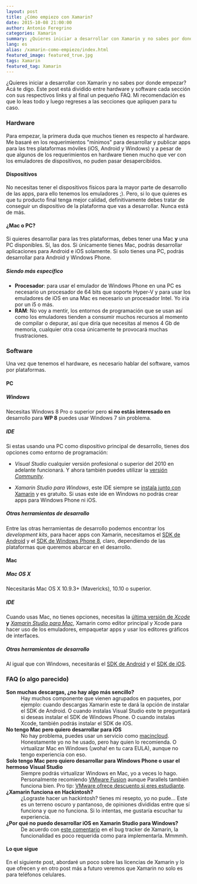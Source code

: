 ```yaml
---
layout: post
title: ¿Cómo empiezo con Xamarin?
date: 2015-10-08 21:00:00
author: Antonio Feregrino
categories: Xamarin
summary: ¿Quieres iniciar a desarrollar con Xamarin y no sabes por donde empezar? Acá te digo.
lang: es
alias: /xamarin-como-empiezo/index.html
featured_image: featured_true.jpg
tags: Xamarin
featured_tag: Xamarin
---
```


¿Quieres iniciar a desarrollar con Xamarin y no sabes por donde empezar? Acá te digo. Este post está dividido entre hardware y software cada sección con sus respectivos links y al final un pequeño FAQ. Mi recomendación es que lo leas todo y luego regreses a las secciones que apliquen para tu caso.

### Hardware  
Para empezar, la primera duda que muchos tienen es respecto al hardware. Me basaré en los requerimientos "mínimos" para desarrollar y publicar apps para las tres plataformas móviles (iOS, Android y Windows) y a pesar de que algunos de los requerimientos en hardware tienen mucho que ver con los emuladores de dispositivos, no puden pasar desapercibidos.  

#### Dispositivos
No necesitas tener el dispositivos físicos para la mayor parte de desarrollo de las apps, para ello tenemos los emuladores ;). Pero, si lo que quieres es que tu producto final tenga mejor calidad, definitivamente debes tratar de conseguir un dispositivo de la plataforma que vas a desarrollar. Nunca está de más.  

#### ¿Mac o PC?
Si quieres desarrollar para las tres plataformas, debes tener una Mac **y** una PC disponibles. Sí, las dos. Si únicamente tienes Mac, podrás desarrollar aplicaciones para Android e iOS solamente. Si solo tienes una PC, podrás desarrollar para Android y Windows Phone.  

##### Siendo más específico
 - **Procesador**: para usar el emulador de Windows Phone en una PC es necesario un procesador de 64 bits que soporte Hyper-V y para usar los emuladores de iOS en una Mac es necesario un procesador Intel. Yo iría por un i5 o más. 
 - **RAM**: No voy a mentir, los entornos de programación que se usan así como los emuladores tienden a consumir muchos recursos al momento de compilar o depurar, así que diría que necesitas al menos 4 Gb de memoria, cualquier otra cosa únicamente te provocará muchas frustraciones.  


### Software
Una vez que tenemos el hardware, es necesario hablar del software, vamos por plataformas.  

#### PC  

##### Windows
Necesitas Windows 8 Pro o superior pero **si no estás interesado en** desarrollo para **WP 8** puedes usar Windows 7 sin problema.  

##### IDE
Si estas usando una PC como dispositivo principal de desarrollo, tienes dos opciones como entorno de programación:  

- *Visual Studio* cualquier versión profesional o superior del 2010 en adelante funcionará. Y ahora también puedes utilizar la <a href="https://www.visualstudio.com/en-us/products/visual-studio-community-vs.aspx" target="_blank">versión <i>Community</i></a>.  

- *Xamarin Studio para Windows*, este IDE siempre se <a href="https://xamarin.com/download" target="_blank"> instala junto con Xamarin</a> y es gratuito. Si usas este ide en Windows no podrás crear apps para Windows Phone ni iOS.

##### Otras herramientas de desarrollo
Entre las otras herramientas de desarrollo podemos encontrar los  *development kits*, para hacer apps con Xamarin, necesitamos el <a href="https://developer.android.com/sdk/index.html#Other" target="_blank">SDK de Android</a> y el <a href="https://www.microsoft.com/es-mx/download/details.aspx?id=35471" target="_blank">SDK de Windows Phone 8</a>, claro, dependiendo de las plataformas que queremos abarcar en el desarrollo.  
  
#### Mac  

##### Mac OS X  
Necesitarás Mac OS X 10.9.3+ (Mavericks), 10.10 o superior. 

##### IDE
Cuando usas Mac, no tienes opciones, necesitas la <a href="https://developer.apple.com/xcode/download/" target="_blank">última versión de <i>Xcode</i></a> **y** <a href="https://xamarin.com/download" target="_blank"><i>Xamarin Studio para Mac</i></a>, Xamarin como editor principal y Xcode para hacer uso de los emuladores, empaquetar apps y usar los editores gráficos de interfaces.  

##### Otras herramientas de desarrollo  
Al igual que con Windows, necesitarás el  <a href="https://developer.android.com/sdk/index.html#Other" target="_blank">SDK de Android</a> y el <a href="https://developer.apple.com/ios/download/" target="_blank">SDK de iOS</a>.
  
### FAQ (o algo parecido)
<dl>

<dt><b>Son muchas descargas, ¿no hay algo más sencillo?</b><dt>
<dd>Hay muchos componente que vienen agrupados en paquetes, por ejemplo: cuando descargas Xamarin este te dará la opción de instalar el SDK de Android. O cuando instalas Visual Studio este te preguntará si deseas instalar el SDK de Windows Phone. O cuando instalas Xcode, también podrás instalar el SDK de iOS.</dd>

<dt><b>No tengo Mac pero quiero desarrollar para iOS</b><dt>
<dd>No hay problema, puedes usar un servicio como <a target="_blank" href="http://www.macincloud.com">macincloud</a>. Honestamente yo no he usado, pero hay quien lo recomienda. O virtualizar Mac en Windows (¡woha! en tu cara EULA), aunque no tengo experiencia con eso.</dd>

<dt><b>Solo tengo Mac pero quiero desarrollar para Windows Phone o usar el hermoso Visual Studio</b><dt>
<dd>Siempre podrás virtualizar Windows en Mac, yo a veces lo hago. Personalmente recomiendo <a href="http://store.vmware.com/store/vmware/en_US/DisplayProductDetailsPage/ThemeID.2485600/productID.323689100" target="_blank">VMware Fusion</a> aunque Parallels también funciona bien. Pro tip: <a href="http://store.vmware.com/store/vmware/html/pbPage.AcademicLandingPage" target="_blank">VMware ofrece descuento si eres estudiante</a>.</dd>

<dt><b>¿Xamarin funciona en Hackintosh?</b><dt>
<dd>¿Lograste hacer un hackintosh? tienes mi resepto, yo no pude... Este es un terreno oscuro y pantanoso, de opiniones divididas entre que sí funciona y que no funciona. Si lo intentas, me gustaría escuchar tu experiencia.</dd>

<dt><b>¿Por qué no puedo desarrollar iOS en Xamarin Studio para Windows?</b><dt>
<dd>De acuerdo con <a href="https://bugzilla.xamarin.com/show_bug.cgi?id=29405#c3" target="_blank">este comentario</a> en el bug tracker de Xamarin, la funcionalidad es poco requerida como para implementarla. Mmmmh.</dd>

</dl>    
  
<h4>Lo que sigue</h4>    
En el siguiente post, abordaré un poco sobre las licencias de Xamarin y lo que ofrecen y en otro post más a futuro veremos que Xamarin no solo es para teléfonos celulares.